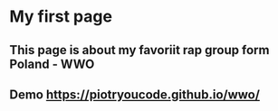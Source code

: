 # My first page

## This page is about my favoriit rap group form Poland - WWO 

## Demo https://piotryoucode.github.io/wwo/

